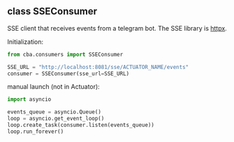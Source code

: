 ## class SSEConsumer

SSE client that receives events from a telegram bot.
The SSE library is [httpx](https://github.com/encode/httpx).

Initialization:

```python
from cba.consumers import SSEConsumer

SSE_URL = "http://localhost:8081/sse/ACTUATOR_NAME/events"
consumer = SSEConsumer(sse_url=SSE_URL)
```

manual launch (not in Actuator):

```python
import asyncio

events_queue = asyncio.Queue()
loop = asyncio.get_event_loop()
loop.create_task(consumer.listen(events_queue))
loop.run_forever()
```

